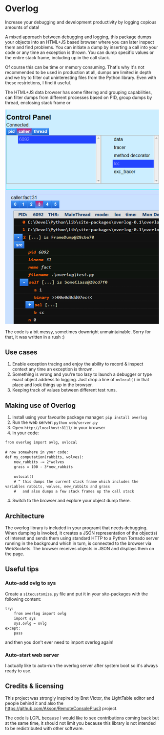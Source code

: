 Overlog
========

Increase your debugging and development productivity by logging copious amounts of data!

A mixed approach between debugging and logging, this package dumps your objects 
into an HTML+JS based browser where you can later inspect them and find problems.
You can initiate a dump by inserting a call into your code or any time an exception
is thrown. You can dump specific values or the entire stack frame, including up in the
call stack.

Of course this can be time or memory consuming. That's why it's not recommended to be used in production
at all, dumps are limited in depth and we try to filter out uninteresting files from
the Python library. Even with these restrictions, I find it useful.

The HTML+JS data browser has some filtering and grouping capabilities, can filter dumps
from different processes based on PID, group dumps by thread, enclosing stack frame or

![screenshot](https://raw.githubusercontent.com/Quiark/Overlog/master/doc/screenshot.png)

The code is a bit messy, sometimes downright unmaintainable. Sorry for that, it was written
in a rush :)

Use cases
---------

1. Enable exception tracing and enjoy the ability to record & inspect context any time
   an exception is thrown.
2. Something is wrong and you're too lazy to launch a debugger or type exact object
   address to logging. Just drop a line of `ovlocal()` in that place and look things
   up in the browser.
3. Keeping track of values between different test runs.



Making use of Overlog
---------------------

1. Install using your favourite package manager: `pip install overlog`
2. Run the web server: `python web/server.py`
3. Open `http://localhost:8111/` in your browser
3. In your code:

```
from overlog import ovlg, ovlocal

# now somewhere in your code:
def my_computation(rabbits, wolves):
	new_rabbits -= 2*wolves
	grass = 100 - 3*new_rabbits

	ovlocal()
	# ^ this dumps the current stack frame which includes the variables rabbits, wolves, new_rabbits and grass
	#   and also dumps a few stack frames up the call stack

```
4. Switch to the browser and explore your object dump there.



Architecture
------------

The overlog library is included in your programt that needs debugging. When dumping
is invoked, it creates a JSON representation of the object(s) of interest and sends
them using standard HTTP to a Python Tornado server running in the background which
in turn, is connected to the browser via WebSockets. The browser receives objects in
JSON and displays them on the page.


Useful tips
-----------

### Auto-add ovlg to sys

Create a `sitecustomize.py` file and put it in your site-packages with the following
content:

```
try:
	from overlog import ovlg
	import sys
	sys.ovlg = ovlg
except:
	pass
```

and then you don't ever need to import overlog again!

### Auto-start web server

I actually like to auto-run the overlog server after system boot so it's always ready
to use.


Credits & licensing
-------------------

This project was strongly inspired by Bret Victor, the LightTable editor and people behind it
and also the https://github.com/Akson/RemoteConsolePlus3 project.

The code is LGPL because I would like to see contributions coming back but at the same
time, it should not limit you because this library is not intended to be redistributed
with other software.
